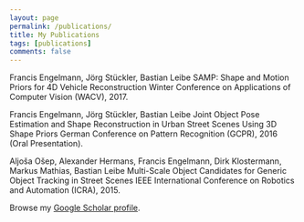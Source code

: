 ```yaml
---
layout: page
permalink: /publications/
title: My Publications
tags: [publications]
comments: false
---
```


Francis Engelmann, Jörg Stückler, Bastian Leibe
SAMP: Shape and Motion Priors for 4D Vehicle Reconstruction
Winter Conference on Applications of Computer Vision (WACV), 2017.

Francis Engelmann, Jörg Stückler, Bastian Leibe
Joint Object Pose Estimation and Shape Reconstruction in Urban Street Scenes Using 3D Shape Priors German Conference on Pattern Recognition (GCPR), 2016 (Oral Presentation).

Aljoša Ošep, Alexander Hermans, Francis Engelmann, Dirk Klostermann, Markus Mathias, Bastian Leibe
Multi-Scale Object Candidates for Generic Object Tracking in Street Scenes
IEEE International Conference on Robotics and Automation (ICRA), 2015.


Browse my <a href="https://scholar.google.com/citations?user=-xOsXi8AAAAJ" target="_blank">Google Scholar profile</a>.

